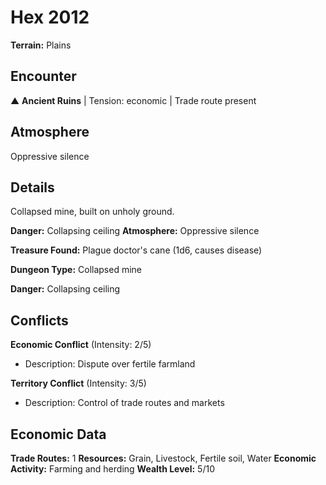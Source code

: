 # Hex 2012

**Terrain:** Plains

## Encounter
▲ **Ancient Ruins** | Tension: economic | Trade route present

## Atmosphere
Oppressive silence

## Details
Collapsed mine, built on unholy ground.

**Danger:** Collapsing ceiling
**Atmosphere:** Oppressive silence

**Treasure Found:** Plague doctor's cane (1d6, causes disease)


**Dungeon Type:** Collapsed mine

**Danger:** Collapsing ceiling

## Conflicts
**Economic Conflict** (Intensity: 2/5)
- Description: Dispute over fertile farmland

**Territory Conflict** (Intensity: 3/5)
- Description: Control of trade routes and markets

## Economic Data
**Trade Routes:** 1
**Resources:** Grain, Livestock, Fertile soil, Water
**Economic Activity:** Farming and herding
**Wealth Level:** 5/10
